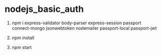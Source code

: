 # nodejs_basic_auth

1. npm i express-validator body-parser express-session passport connect-mongo jsonwebtoken nodemailer passport-local passport-jwt

2. npm install
3. npm start